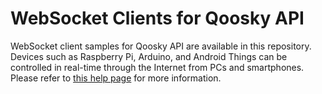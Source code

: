 WebSocket Clients for Qoosky API
==================
WebSocket client samples for Qoosky API are available in this repository. Devices such as Raspberry Pi, Arduino, and Android Things can be controlled in real-time through the Internet from PCs and smartphones. Please refer to [this help page](https://www.qoosky.dev/help/api) for more information.

